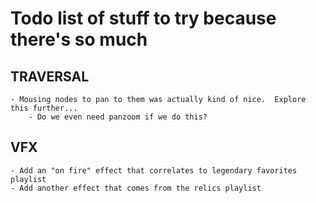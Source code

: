 # Todo list of stuff to try because there's so much

## TRAVERSAL
    - Mousing nodes to pan to them was actually kind of nice.  Explore this further...
        - Do we even need panzoom if we do this?

## VFX
    - Add an "on fire" effect that correlates to legendary favorites playlist
    - Add another effect that comes from the relics playlist

